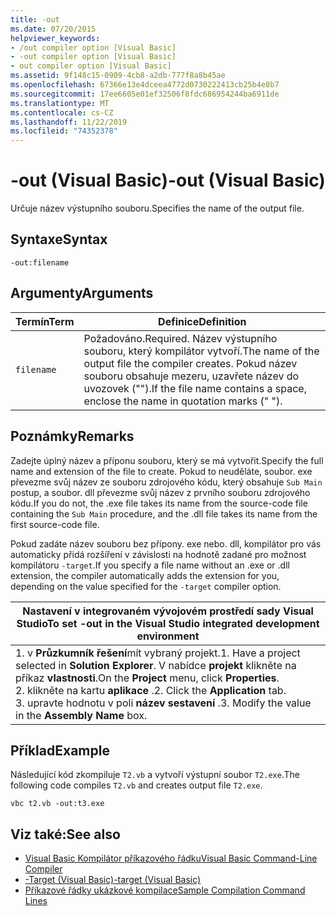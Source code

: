 ```yaml
---
title: -out
ms.date: 07/20/2015
helpviewer_keywords:
- /out compiler option [Visual Basic]
- -out compiler option [Visual Basic]
- out compiler option [Visual Basic]
ms.assetid: 9f148c15-0909-4cb8-a2db-777f8a8b45ae
ms.openlocfilehash: 67366e13e4dceea4772d0730222413cb25b4e8b7
ms.sourcegitcommit: 17ee6605e01ef32506f8fdc686954244ba6911de
ms.translationtype: MT
ms.contentlocale: cs-CZ
ms.lasthandoff: 11/22/2019
ms.locfileid: "74352378"
---
```

# <a name="-out-visual-basic"></a><span data-ttu-id="93f58-102">-out (Visual Basic)</span><span class="sxs-lookup"><span data-stu-id="93f58-102">-out (Visual Basic)</span></span>
<span data-ttu-id="93f58-103">Určuje název výstupního souboru.</span><span class="sxs-lookup"><span data-stu-id="93f58-103">Specifies the name of the output file.</span></span>  
  
## <a name="syntax"></a><span data-ttu-id="93f58-104">Syntaxe</span><span class="sxs-lookup"><span data-stu-id="93f58-104">Syntax</span></span>  
  
```console  
-out:filename  
```  
  
## <a name="arguments"></a><span data-ttu-id="93f58-105">Argumenty</span><span class="sxs-lookup"><span data-stu-id="93f58-105">Arguments</span></span>  
  
|<span data-ttu-id="93f58-106">Termín</span><span class="sxs-lookup"><span data-stu-id="93f58-106">Term</span></span>|<span data-ttu-id="93f58-107">Definice</span><span class="sxs-lookup"><span data-stu-id="93f58-107">Definition</span></span>|  
|---|---|  
|`filename`|<span data-ttu-id="93f58-108">Požadováno.</span><span class="sxs-lookup"><span data-stu-id="93f58-108">Required.</span></span> <span data-ttu-id="93f58-109">Název výstupního souboru, který kompilátor vytvoří.</span><span class="sxs-lookup"><span data-stu-id="93f58-109">The name of the output file the compiler creates.</span></span> <span data-ttu-id="93f58-110">Pokud název souboru obsahuje mezeru, uzavřete název do uvozovek ("").</span><span class="sxs-lookup"><span data-stu-id="93f58-110">If the file name contains a space, enclose the name in quotation marks (" ").</span></span>|  
  
## <a name="remarks"></a><span data-ttu-id="93f58-111">Poznámky</span><span class="sxs-lookup"><span data-stu-id="93f58-111">Remarks</span></span>  
 <span data-ttu-id="93f58-112">Zadejte úplný název a příponu souboru, který se má vytvořit.</span><span class="sxs-lookup"><span data-stu-id="93f58-112">Specify the full name and extension of the file to create.</span></span> <span data-ttu-id="93f58-113">Pokud to neuděláte, soubor. exe převezme svůj název ze souboru zdrojového kódu, který obsahuje `Sub Main` postup, a soubor. dll převezme svůj název z prvního souboru zdrojového kódu.</span><span class="sxs-lookup"><span data-stu-id="93f58-113">If you do not, the .exe file takes its name from the source-code file containing the `Sub Main` procedure, and the .dll file takes its name from the first source-code file.</span></span>  
  
 <span data-ttu-id="93f58-114">Pokud zadáte název souboru bez přípony. exe nebo. dll, kompilátor pro vás automaticky přidá rozšíření v závislosti na hodnotě zadané pro možnost kompilátoru `-target`.</span><span class="sxs-lookup"><span data-stu-id="93f58-114">If you specify a file name without an .exe or .dll extension, the compiler automatically adds the extension for you, depending on the value specified for the `-target` compiler option.</span></span>  
  
|<span data-ttu-id="93f58-115">Nastavení v integrovaném vývojovém prostředí sady Visual Studio</span><span class="sxs-lookup"><span data-stu-id="93f58-115">To set -out in the Visual Studio integrated development environment</span></span>|  
|---|  
|<span data-ttu-id="93f58-116">1. v **Průzkumník řešení**mít vybraný projekt.</span><span class="sxs-lookup"><span data-stu-id="93f58-116">1.  Have a project selected in **Solution Explorer**.</span></span> <span data-ttu-id="93f58-117">V nabídce **projekt** klikněte na příkaz **vlastnosti**.</span><span class="sxs-lookup"><span data-stu-id="93f58-117">On the **Project** menu, click **Properties**.</span></span> <br /><span data-ttu-id="93f58-118">2. klikněte na kartu **aplikace** .</span><span class="sxs-lookup"><span data-stu-id="93f58-118">2.  Click the **Application** tab.</span></span><br /><span data-ttu-id="93f58-119">3. upravte hodnotu v poli **název sestavení** .</span><span class="sxs-lookup"><span data-stu-id="93f58-119">3.  Modify the value in the **Assembly Name** box.</span></span>|  
  
## <a name="example"></a><span data-ttu-id="93f58-120">Příklad</span><span class="sxs-lookup"><span data-stu-id="93f58-120">Example</span></span>  
 <span data-ttu-id="93f58-121">Následující kód zkompiluje `T2.vb` a vytvoří výstupní soubor `T2.exe`.</span><span class="sxs-lookup"><span data-stu-id="93f58-121">The following code compiles `T2.vb` and creates output file `T2.exe`.</span></span>  
  
```console
vbc t2.vb -out:t3.exe  
```  
  
## <a name="see-also"></a><span data-ttu-id="93f58-122">Viz také:</span><span class="sxs-lookup"><span data-stu-id="93f58-122">See also</span></span>

- [<span data-ttu-id="93f58-123">Visual Basic Kompilátor příkazového řádku</span><span class="sxs-lookup"><span data-stu-id="93f58-123">Visual Basic Command-Line Compiler</span></span>](../../../visual-basic/reference/command-line-compiler/index.md)
- [<span data-ttu-id="93f58-124">-Target (Visual Basic)</span><span class="sxs-lookup"><span data-stu-id="93f58-124">-target (Visual Basic)</span></span>](../../../visual-basic/reference/command-line-compiler/target.md)
- [<span data-ttu-id="93f58-125">Příkazové řádky ukázkové kompilace</span><span class="sxs-lookup"><span data-stu-id="93f58-125">Sample Compilation Command Lines</span></span>](../../../visual-basic/reference/command-line-compiler/sample-compilation-command-lines.md)
